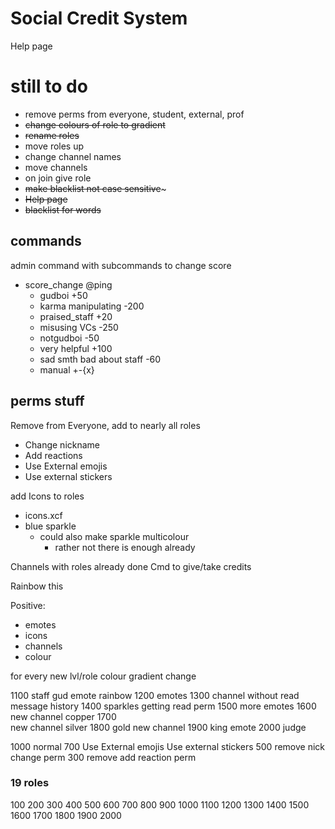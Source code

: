 # Social Credit System

Help page

# still to do
- remove perms from everyone, student, external, prof
- ~~change colours of role to gradient~~
- ~~rename roles~~
- move roles up
- change channel names
- move channels
- on join give role
- ~~make blacklist not case sensitive~~~
- ~~Help page~~
- ~~blacklist for words~~






## commands
admin command with subcommands to change score
- score_change @ping 
  - gudboi +50
  - karma manipulating -200
  - praised_staff +20
  - misusing VCs -250
  - notgudboi -50
  - very helpful +100
  - sad smth bad about staff -60
  - manual +-{x}


## perms stuff




Remove from Everyone, add to nearly all roles
- Change nickname
- Add reactions
- Use External emojis
- Use external stickers

add Icons to roles
- icons.xcf
- blue sparkle 
  - could also make sparkle multicolour
    - rather not there is enough already

Channels with roles already done
Cmd to give/take credits

Rainbow this

Positive:
- emotes
- icons
- channels
- colour


for every new lvl/role colour gradient change

1100
  staff gud emote
  rainbow
1200
  emotes
1300
  channel without read message history
1400
  sparkles
  getting read perm
1500
  more emotes
1600
  new channel
  copper
1700  
  new channel
  silver
1800
  gold
  new channel
1900
  king emote
2000
  judge



1000
  normal
700
  Use External emojis
  Use external stickers
500
  remove nick change perm
300
  remove add reaction perm



### 19 roles


100
200
300
400
500
600
700
800
900
1000
1100
1200
1300
1400
1500
1600
1700
1800
1900
2000